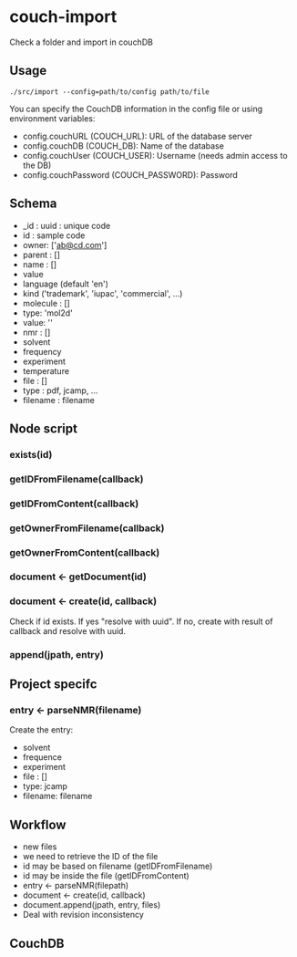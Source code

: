 # couch-import
Check a folder and import in couchDB

## Usage

```
./src/import --config=path/to/config path/to/file
```

You can specify the CouchDB information in the config file or using environment variables:

* config.couchURL (COUCH_URL): URL of the database server
* config.couchDB (COUCH_DB): Name of the database
* config.couchUser (COUCH_USER): Username (needs admin access to the DB)
* config.couchPassword (COUCH_PASSWORD): Password

## Schema

* _id : uuid : unique code
* id : sample code
* owner: ['ab@cd.com']
* parent : []
* name : []
 * value
 * language (default 'en')
 * kind ('trademark', 'iupac', 'commercial', ...)
* molecule : []
 * type: 'mol2d'
 * value: ''
* nmr : []
 * solvent
 * frequency
 * experiment
 * temperature
 * file : []
  * type : pdf, jcamp, ...
  * filename : filename




## Node script
### exists(id)
### getIDFromFilename(callback)
### getIDFromContent(callback)
### getOwnerFromFilename(callback)
### getOwnerFromContent(callback)
### document <- getDocument(id)
### document <- create(id, callback)
Check if id exists. If yes "resolve with uuid". If no, create with result of callback and resolve with uuid.
### append(jpath, entry)

## Project specifc
### entry <- parseNMR(filename)
Create the entry:
* solvent
* frequence
* experiment
* file : []
 * type: jcamp
 * filename: filename


## Workflow
* new files
* we need to retrieve the ID of the file
 * id may be based on filename (getIDFromFilename)
 * id may be inside the file (getIDFromContent)
* entry <- parseNMR(filepath)
* document <- create(id, callback)
* document.append(jpath, entry, files)
 * Deal with revision inconsistency




## CouchDB
